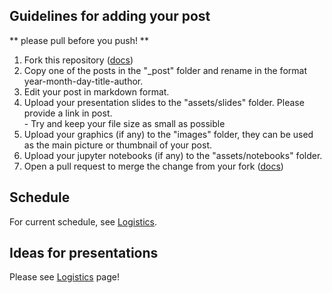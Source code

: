 ## Guidelines for adding your post
** please pull before you push! **
  1. Fork this repository ([docs](https://docs.github.com/en/github/getting-started-with-github/fork-a-repo))
  2. Copy one of the posts in the "\_post" folder and rename in the format year-month-day-title-author.
  3. Edit your post in markdown format.
  4. Upload your presentation slides to the "assets/slides" folder. Please provide a link in post.  
    - Try and keep your file size as small as possible  
  5. Upload your graphics (if any) to the "images" folder, they can be used as the main picture or thumbnail of your post.
  6. Upload your jupyter notebooks (if any) to the "assets/notebooks" folder.
  7. Open a pull request to merge the change from your fork ([docs](https://docs.github.com/en/github/collaborating-with-issues-and-pull-requests/creating-a-pull-request-from-a-fork))

## Schedule

For current schedule, see [Logistics](http://paul-st-young.github.io/algorithms/roadmap/).

## Ideas for presentations

Please see [Logistics](http://paul-st-young.github.io/algorithms/roadmap/) page!
